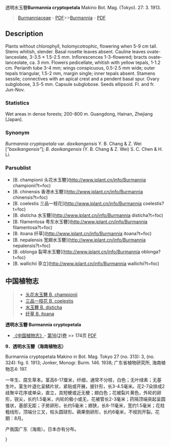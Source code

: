 透明水玉簪**Burmannia cryptopetala** Makino Bot. Mag. (Tokyo). 27: 3. 1913.

> [Burmanniaceae](http://www.iplant.cn/info/Burmanniaceae?t=foc) - [PDF](http://www.iplant.cn/foc/pdf/Burmanniaceae.pdf)>>[Burmannia](http://www.iplant.cn/info/Burmannia?t=foc) - [PDF](http://www.iplant.cn/foc/pdf/Burmannia.pdf)

## Description

Plants without chlorophyll, holomycotrophic, flowering when 5-9 cm tall. Stems whitish, slender. Basal rosette leaves absent. Cauline leaves ovate-lanceolate, 3-3.5 × 1.5-2.5 mm. Inflorescences 1-3-flowered; bracts ovate-lanceolate, ca. 3 mm. Flowers pedicellate, whitish with yellow tepals, 1-1.2 cm. Perianth tube 3-4 mm; wings conspicuous, 0.5-2.5 mm wide; outer tepals triangular, 1.5-2 mm, margin single; inner tepals absent. Stamens sessile; connectives with an apical crest and a pendent basal spur. Ovary subglobose, 3.5-5 mm. Capsule subglobose. Seeds ellipsoid. Fl. and fr. Jun-Nov.

### Statistics
Wet areas in dense forests; 200-800 m. Guangdong, Hainan, Zhejiang [Japan].

### Synonym
*Burmannia cryptopetala* var. *daxikangensis* Y. B. Chang & Z. Wei [*\"baxikangensis\"*]; *B. daxikangensis* (Y. B. Chang & Z. Wei) S. C. Chen & H. Li.



### Parsublist

* [B.  championii  头花水玉簪](http://www.iplant.cn/info/Burmannia championii?t=foc)
* [B.  chinensis  香港水玉簪](http://www.iplant.cn/info/Burmannia chinensis?t=foc)
* [B.  coelestis  三品一枝花](http://www.iplant.cn/info/Burmannia coelestis?t=foc)
* [B.  disticha  水玉簪](http://www.iplant.cn/info/Burmannia disticha?t=foc)
* [B.  filamentosa  粤东水玉簪](http://www.iplant.cn/info/Burmannia filamentosa?t=foc)
* [B.  itoana  纤草](http://www.iplant.cn/info/Burmannia itoana?t=foc)
* [B.  nepalensis  宽翅水玉簪](http://www.iplant.cn/info/Burmannia nepalensis?t=foc)
* [B.  oblonga  裂萼水玉簪](http://www.iplant.cn/info/Burmannia oblonga?t=foc)
* [B.  wallichii  亭立](http://www.iplant.cn/info/Burmannia wallichii?t=foc)


## 中国植物志

> * [头花水玉簪  B.  championii](Burmannia-championii-头花水玉簪.md)
> * [三品一枝花  B.  coelestis](Burmannia-coelestis-三品一枝花.md)
> * [水玉簪  B.  disticha](Burmannia-disticha-水玉簪.md)
> * [纤草  B.  itoana](Burmannia-itoana-纤草.md)


**透明水玉簪 Burmannia cryptopetala**

* [《中国植物志》](http://www.iplant.cn/frps)- [第16(2)卷](http://www.iplant.cn/frps/vol/16(2)) >> 174页 [PDF](http://www.iplant.cn/frps/pdf/16(2)/174b.pdf)


**9．透明水玉簪（海南植物志）**

Burmannia cryptopetala Makino in Bot. Mag. Tokyo 27 (no. 313): 3, (no. 324): fig. II. 1913; Jonker, Monogr. Burm. 146. 1938; 广东省植物研究所, 海南植物志4: 197.

一年生、腐生草本。茎高6-17厘米，纤细，通常不分枝，白色；无叶绿素；无基生叶。茎生叶退化呈鳞片状，紧贴或开展，披针形，长3-4.5毫米。花2-7朵排成2歧聚伞花序或单朵，直立，具短梗或近无梗；翅白色；花被裂片黄色，外轮的卵形，锐尖，长约1.5毫米，内轮的极小或无，花被管长2-3毫米；药隔顶端突起呈圆锥状，基部无距；子房卵形，长约5毫米；翅狭，长8-11毫米，宽约1.5毫米；花柱粗线形，顶端分三叉，柱头圆球形。蒴果倒卵形，长约6毫米，不规则开裂。花期：8月。

产我国广东（海南）。日本亦有分布。



}